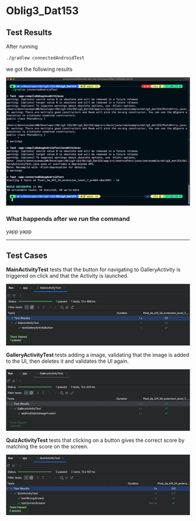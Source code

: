 # Oblig3_Dat153

## Test Results

After running

```sh
./gradlew connectedAndroidTest
```

we got the following results

<img src="./images/terminalResult.png" />

### What happends after we run the command

yapp yapp

<hr />

## Test Cases

**MainActivityTest**
tests that the button for navigating to GalleryActivity is triggered
on click and that the Activity is launched.

<img src="./images/MainActivityTest.png" />

<br />

**GalleryActivityTest**
tests adding a image, validating that the image is added to the UI,
then deletes it and validates the UI again.

<img src="./images/GalleryActivityTest.png" />

<br />

**QuizActivityTest**
tests that clicking on a button gives the correct score by matching
the score on the screen.

<img src="./images/QuizActivityTest.png" />
